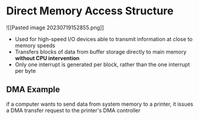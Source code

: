 # Direct Memory Access Structure

![[Pasted image 20230719152855.png]]

- Used for high-speed I/O devices able to transmit information at close to memory speeds
- Transfers blocks of data from buffer storage directly to main memory **without CPU intervention**
- Only one interrupt is generated per block, rather than the one interrupt per byte

## DMA Example

if a computer wants to send data from system memory to a printer, it issues a DMA transfer request to the printer's DMA controller
